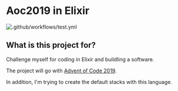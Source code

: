 # Aoc2019 in Elixir

![.github/workflows/test.yml](https://github.com/jimytc/aoc2019_elixir/workflows/.github/workflows/test.yml/badge.svg)

## What is this project for?

Challenge myself for coding in Elixir and buildling a software.

The project will go with [Advent of Code 2019](https://adventofcode.com/2019).

In addition, I'm trying to create the default stacks with this language.
